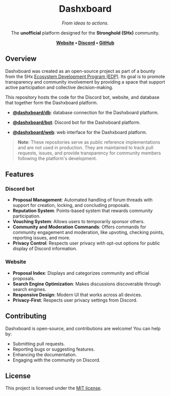 <div align="center">
<h1>Dashxboard</h1>
<p><i>From ideas to actions.</i></p>
<p>The <strong>unofficial</strong> platform designed for the <strong>Stronghold (SHx)</strong> community.</p>

<p align="center">
    <strong>
        <a href="https://dashxboard.com">Website</a> •
        <a href="https://discord.gg/eJhzDbKbdj">Discord</a> •
        <a href="https://github.com/dashxboard">GitHub</a>
    </strong>
</p>
</div>

## Overview

Dashxboard was created as an open-source project as part of a bounty from the SHx [Ecosystem Development Program (EDP)](https://docs.shx.stronghold.co/ecosystem/edp). Its goal is to promote transparency and community involvement by providing a space that support active participation and collective decision-making.

This repository hosts the code for the Discord bot, website, and database that together form the Dashxboard platform.

- **[@dashxboard/db](https://github.com/dashxboard/dashxboard-db)**: database connection for the Dashxboard platform.

- **[@dashxboard/bot](https://github.com/dashxboard/dashxboard-bot)**: Discord bot for the Dashxboard platform.

- **[@dashxboard/web](https://github.com/dashxboard/dashxboard-web)**: web interface for the Dashxboard platform.

> **Note**: These repositories serve as public reference implementations and are not used in production. They are maintained to track pull requests, issues, and provide transparency for community members following the platform's development.

## Features

### Discord bot

- **Proposal Management**: Automated handling of forum threads with support for creation, locking, and concluding proposals.
- **Reputation System**: Points-based system that rewards community participation.
- **Vouching System**: Allows users to temporarily sponsor others.
- **Community and Moderation Commands**: Offers commands for community engagement and moderation, like upvoting, checking points, reporting issues, and more.
- **Privacy Control**: Respects user privacy with opt-out options for public display of Discord information.

### Website

- **Proposal Index**: Displays and categorizes community and official proposals.
- **Search Engine Optimization**: Makes discussions discoverable through search engines.
- **Responsive Design**: Modern UI that works across all devices.
- **Privacy-First**: Respects user privacy settings from Discord.

## Contributing

Dashxboard is open-source, and contributions are welcome! You can help by:

- Submitting pull requests.
- Reporting bugs or suggesting features.
- Enhancing the documentation.
- Engaging with the community on Discord.

## License

This project is licensed under the [MIT license](https://choosealicense.com/licenses/mit/).
